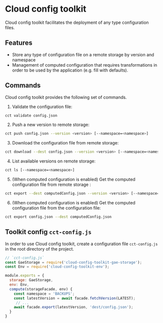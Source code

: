 # Cloud config toolkit

Cloud config toolkit facilitates the deployment of any type configuration files.

## Features

* Store any type of configuration file on a remote storage by version and namespace
* Management of computed configuration that requires transformations in order to be used by the application (e.g. fill with defaults).

## Commands

Cloud config toolkit provides the following set of commands.

1) Validate the configuration file:

```bash
cct validate config.json
```

2) Push a new version to remote storage:

```bash
cct push config.json --version <version> [--namespace=<namespace>]
```

3) Download the configuration file from remote storage:

```bash
cct download --dest config.json --version <version> [--namespace=<namespace>]
```

4) List available versions on remote storage:

```bash
cct ls [--namespace=<namespace>]
```

5) (When computed configuration is enabled) Get the computed configuration file from remote storage : 

```bash
cct export --dest computedConfig.json --version <version> [--namespace=<namespace>]
```

6) (When computed configuration is enabled) Get the computed configuration file from the configuration file:

```bash
cct export config.json --dest computedConfig.json
```

## Toolkit config `cct-config.js`

In order to use Cloud config toolkit, create a configuration file `cct-config.js` in the root directory of the project.

```javascript
// `cct-config.js`
const GaeStorage = require('cloud-config-toolkit-gae-storage');
const Env = require('cloud-config-toolkit-env');

module.exports = {
  storage: GaeStorage,
  env: Env,
  compute(storageFacade, env) {
    const namespace = 'BACKUPS';
    const latestVersion = await facade.fetchVersion(LATEST);
     // ...
    await facade.export(latestVersion, 'dest/config.json');
  }
}
```
